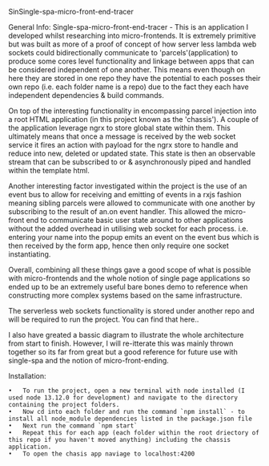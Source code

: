 SinSingle-spa-micro-front-end-tracer

General Info:
Single-spa-micro-front-end-tracer - This is an application I developed whilst researching into micro-frontends. It is extremely primitive but was built as more of a proof of concept of how server less lambda web sockets could bidirectionally communicate to 'parcels'(application) to produce some cores level functionality and linkage between apps that can be considered independent of one another. This means even though on here they are stored in one repo they have the potential to each posses their own repo (i.e. each folder name is a repo) due to the fact they each have independent dependencies &amp; build commands.

On top of the interesting functionality in encompassing parcel injection into a root HTML application (in this project known as the 'chassis'). A couple of the application leverage ngrx to store global state within them. This ultimately means that once a message is received by the web socket service it fires an action with payload for the ngrx store to handle and reduce into new, deleted or updated state. This state is then an observable stream that can be subscribed to or &amp; asynchronously piped and handled within the template html.

Another interesting factor investigated within the project is the use of an event bus to allow for receiving and emitting of events in a rxjs fashion meaning sibling parcels were allowed to communicate with one another by subscribing to the result of an.on event handler. This allowed the micro-front end to communicate basic user state around to other applications without the added overhead in utilising web socket for each process. i.e. entering your name into the popup emits an event on the event bus which is then received by the form app, hence then only require one socket instantiating. 

Overall, combining all these things gave a good scope of what is possible with micro-frontends and the whole notion of single page applications so ended up to be an extremely useful bare bones demo to reference when constructing more complex systems based on the same infrastructure.

The serverless web sockets functionality is stored under another repo and will be required to run the project. You can find that here..

I also have greated a bassic diagram to illustrate the whole architecture from start to finish. However, I will re-itterate this was mainly thrown together so its far from great but a good reference for future use with single-spa and the notion of micro-front-ending.

Installation:

	•	To run the project, open a new terminal with node installed (I used node 13.12.0 for development) and navigate to the directory containing the project folders.
	•	Now cd into each folder and run the command `npm install` - to install all node_module dependencies listed in the package.json file
	•	Next run the command `npm start`
	•	Repeat this for each app (each folder within the root driectory of this repo if you haven't moved anything) including the chassis application.
	•	To open the chasis app naviage to localhost:4200
